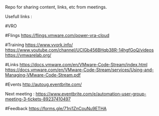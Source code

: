 Repo for sharing content, links, etc from meetings. 


Usefull links : 

#VRO

#Flings
https://flings.vmware.com/power-vra-cloud

#Training
https://www.vvork.info/
https://www.youtube.com/channel/UCIGb456BHqb38R-14hgfGoQ/videos
https://vmwarelab.org/

#Links
https://docs.vmware.com/en/VMware-Code-Stream/index.html
https://docs.vmware.com/en/VMware-Code-Stream/services/Using-and-Managing-VMware-Code-Stream.pdf


#Events
http://autoug.eventbrite.com/

Next meeting : https://www.eventbrite.com/e/automation-user-group-meeting-3-tickets-89237410497

#Feedback
https://forms.gle/71ni1ZnCouNu9ETHA


